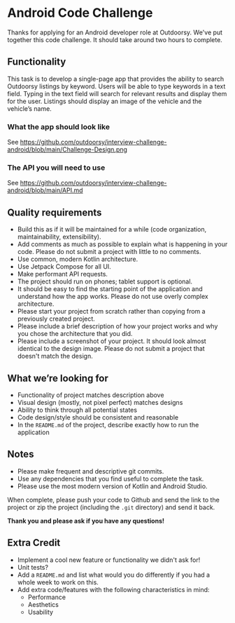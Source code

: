 # Android Code Challenge

Thanks for applying for an Android developer role at Outdoorsy. We've put together this code challenge. It should take around two hours to complete.

## Functionality
This task is to develop a single-page app that provides the ability to search Outdoorsy listings by keyword. Users will be able to type keywords in a text field. Typing in the text field will search for relevant results and display them for the user. Listings should display an image of the vehicle and the vehicle’s name.

### What the app should look like
See https://github.com/outdoorsy/interview-challenge-android/blob/main/Challenge-Design.png

### The API you will need to use
See https://github.com/outdoorsy/interview-challenge-android/blob/main/API.md

## Quality requirements
- Build this as if it will be maintained for a while (code organization, maintainability, extensibility).
- Add comments as much as possible to explain what is happening in your code. Please do not submit a project with little to no comments.
- Use common, modern Kotlin architecture.
- Use Jetpack Compose for all UI.  
- Make performant API requests.
- The project should run on phones; tablet support is optional.
- It should be easy to find the starting point of the application and understand how the app works. Please do not use overly complex architecture.
- Please start your project from scratch rather than copying from a previously created project.
- Please include a brief description of how your project works and why you chose the architecture that you did.
- Please include a screenshot of your project.  It should look almost identical to the design image. Please do not submit a project that doesn't match the design.

## What we’re looking for
- Functionality of project matches description above
- Visual design (mostly, not pixel perfect) matches designs
- Ability to think through all potential states
- Code design/style should be consistent and reasonable
- In the `README.md` of the project, describe exactly how to run the application

## Notes
- Please make frequent and descriptive git commits.
- Use any dependencies that you find useful to complete the task.
- Please use the most modern version of Kotlin and Android Studio.

When complete, please push your code to Github and send the link to the project or zip the project (including the `.git` directory) and send it back.

**Thank you and please ask if you have any questions!**

## Extra Credit
- Implement a cool new feature or functionality we didn't ask for!
- Unit tests?
- Add a `README.md` and list what would you do differently if you had a whole week to work on this.
- Add extra code/features with the following characteristics in mind:
  - Performance
  - Aesthetics
  - Usability
